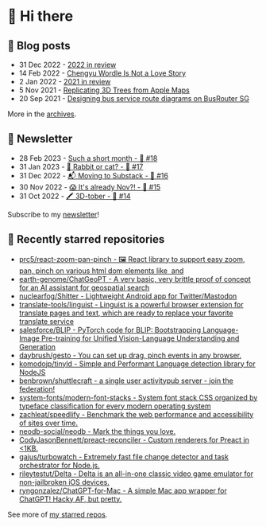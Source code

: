 # 👋 Hi there

## 📝 Blog posts

<!-- feed start -->
- 31 Dec 2022 - [2022 in review](https://cheeaun.com/blog/2022/12/2022-in-review/)
- 14 Feb 2022 - [Chengyu Wordle Is Not a Love Story](https://cheeaun.com/blog/2022/02/chengyu-wordle-is-not-a-love-story/)
- 2 Jan 2022 - [2021 in review](https://cheeaun.com/blog/2022/01/2021-in-review/)
- 5 Nov 2021 - [Replicating 3D Trees from Apple Maps](https://cheeaun.com/blog/2021/11/replicating-3d-trees-apple-maps/)
- 20 Sep 2021 - [Designing bus service route diagrams on BusRouter SG](https://cheeaun.com/blog/2021/09/bus-service-route-diagrams-busrouter-sg/)
<!-- feed end -->

More in the [archives](https://cheeaun.com/blog/archives/).

## 📰 Newsletter

<!-- newsletter start -->
- 28 Feb 2023 - [Such a short month - 🥫 #18](https://cheeaun.substack.com/p/such-a-short-month-18)
- 31 Jan 2023 - [🧧 Rabbit or cat? - 🥫 #17](https://cheeaun.substack.com/p/rabbit-or-cat-17)
- 31 Dec 2022 - [📬 Moving to Substack - 🥫 #16](https://cheeaun.substack.com/p/moving-to-substack-16)
- 30 Nov 2022 - [😱 It's already Nov?! - 🥫 #15](https://cheeaun.substack.com/p/it-s-already-nov-15-1433832)
- 31 Oct 2022 - [🖍️ 3D-tober - 🥫 #14](https://cheeaun.substack.com/p/3d-tober-14-1385284)
<!-- newsletter end -->

Subscribe to my [newsletter](https://cheeaun.substack.com/)!

## 🌟 Recently starred repositories

<!-- starred repos start -->
- [prc5/react-zoom-pan-pinch - 🖼 React library to support easy zoom, pan, pinch on various html dom elements like <img> and <div>](https://github.com/prc5/react-zoom-pan-pinch)
- [earth-genome/ChatGeoPT - A very basic, very brittle proof of concept for an AI assistant for geospatial search](https://github.com/earth-genome/ChatGeoPT)
- [nuclearfog/Shitter - Lightweight Android app for Twitter/Mastodon](https://github.com/nuclearfog/Shitter)
- [translate-tools/linguist - Linguist is a powerful browser extension for translate pages and text, which are ready to replace your favorite translate service](https://github.com/translate-tools/linguist)
- [salesforce/BLIP - PyTorch code for BLIP: Bootstrapping Language-Image Pre-training for Unified Vision-Language Understanding and Generation  ](https://github.com/salesforce/BLIP)
- [daybrush/gesto - You can set up drag, pinch events in any browser.](https://github.com/daybrush/gesto)
- [komodojp/tinyld - Simple and Performant Language detection library for NodeJS](https://github.com/komodojp/tinyld)
- [benbrown/shuttlecraft - a single user activitypub server - join the federation!](https://github.com/benbrown/shuttlecraft)
- [system-fonts/modern-font-stacks - System font stack CSS organized by typeface classification for every modern operating system](https://github.com/system-fonts/modern-font-stacks)
- [zachleat/speedlify - Benchmark the web performance and accessibility of sites over time.](https://github.com/zachleat/speedlify)
- [neodb-social/neodb - Mark the things you love.](https://github.com/neodb-social/neodb)
- [CodyJasonBennett/preact-reconciler - Custom renderers for Preact in <1KB.](https://github.com/CodyJasonBennett/preact-reconciler)
- [gajus/turbowatch - Extremely fast file change detector and task orchestrator for Node.js.](https://github.com/gajus/turbowatch)
- [rileytestut/Delta - Delta is an all-in-one classic video game emulator for non-jailbroken iOS devices.](https://github.com/rileytestut/Delta)
- [ryngonzalez/ChatGPT-for-Mac - A simple Mac app wrapper for ChatGPT! Hacky AF, but pretty.](https://github.com/ryngonzalez/ChatGPT-for-Mac)
<!-- starred repos end -->

See more of [my starred repos](https://github.com/stars/cheeaun/).
